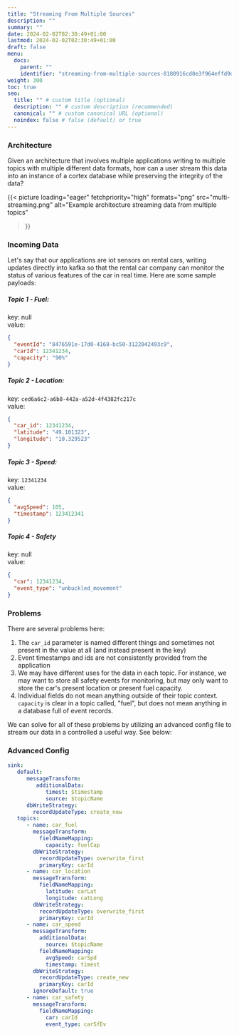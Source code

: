 ```yaml
---
title: "Streaming From Multiple Sources"
description: ""
summary: ""
date: 2024-02-02T02:30:49+01:00
lastmod: 2024-02-02T02:30:49+01:00
draft: false
menu:
  docs:
    parent: ""
    identifier: "streaming-from-multiple-sources-8180916cd0e3f964effd9d610deb9006"
weight: 300
toc: true
seo:
  title: "" # custom title (optional)
  description: "" # custom description (recommended)
  canonical: "" # custom canonical URL (optional)
  noindex: false # false (default) or true
---
```


### Architecture

Given an architecture that involves multiple applications writing to multiple topics with multiple different data formats, how can a user stream this data into an instance of a cortex database while preserving the integrity of the data?

{{< picture
  loading="eager"
  fetchpriority="high"
  formats="png"
  src="multi-streaming.png"
  alt="Example architecture streaming data from multiple topics"
>}}

### Incoming Data

Let's say that our applications are iot sensors on rental cars, writing updates directly into kafka so that the rental car company can monitor the status of various features of the car in real time. Here are some sample payloads:

##### Topic 1 - Fuel:

key: null <br/>
value:
```json
{
  "eventId": "8476591e-17d0-4168-bc50-3122042493c9",
  "carId": 12341234,
  "capacity": "90%"
}
```

##### Topic 2 - Location:

key: `ced6a6c2-a6b8-442a-a52d-4f4382fc217c` <br/>
value:
```json
{
  "car_id": 12341234,
  "latitude": "49.101323",
  "longitude": "10.329523"
}
```

##### Topic 3 - Speed:

key: `12341234` <br/>
value:
```json
{
  "avgSpeed": 105,
  "timestamp": 123412341
}
```

##### Topic 4 - Safety

key: null <br/>
value:
```json
{
  "car": 12341234,
  "event_type": "unbuckled_movement"
}
```

### Problems

There are several problems here:

1. The `car_id` parameter is named different things and sometimes not present in the value at all (and instead present in the key)
2. Event timestamps and ids are not consistently provided from the application
3. We may have different uses for the data in each topic. For instance, we may want to store all safety events for monitoring, but may only want to store the car's present location or present fuel capacity.
4. Individual fields do not mean anything outside of their topic context. `capacity` is clear in a topic called, "fuel", but does not mean anything in a database full of event records. 

We can solve for all of these problems by utilizing an advanced config file to stream our data in a controlled a useful way. See below:

### Advanced Config

```yaml
sink:
   default:
      messageTransform:
         additionalData:
            timest: $timestamp
            source: $topicName
      dbWriteStrategy:
        recordUpdateType: create_new
   topics:
      - name: car_fuel
        messageTransform:
          fieldNameMapping:
            capacity: fuelCap
        dbWriteStrategy:
          recordUpdateType: overwrite_first
          primaryKey: carId
      - name: car_location
        messageTransform:
          fieldNameMapping:
            latitude: carLat
            longitude: catLong
        dbWriteStrategy:
          recordUpdateType: overwrite_first
          primaryKey: carId
      - name: car_speed
        messageTransform:
          additionalData:
            source: $topicName
          fieldNameMapping:
            avgSpeed: carSpd
            timestamp: timest
        dbWriteStrategy:
          recordUpdateType: create_new
          primaryKey: carId
        ignoreDefault: true
      - name: car_safety
        messageTransform:
          fieldNameMapping:
            car: carId
            event_type: carSfEv
```
